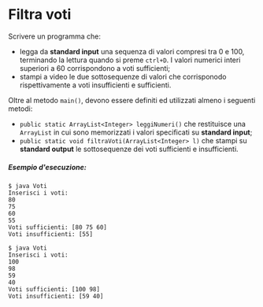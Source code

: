 # Filtra voti

Scrivere un programma che:
 * legga da **standard input** una sequenza di valori compresi tra 0 e 100, terminando la lettura quando si preme `ctrl+D`. I valori numerici interi superiori a 60 corrispondono a voti sufficienti; 
 * stampi a video le due sottosequenze di valori che corrisponodo rispettivamente a voti insufficienti e sufficienti.
 
Oltre al metodo `main()`, devono essere definiti ed utilizzati almeno i seguenti metodi:
* `public static ArrayList<Integer> leggiNumeri()` che restituisce una `ArrayList` in cui sono memorizzati i valori specificati su **standard input**;
* `public static void filtraVoti(ArrayList<Integer> l)` che stampi su **standard output** le sottosequenze dei voti sufficienti e insufficienti. 
 
##### Esempio d'esecuzione:

```text
$ java Voti
Inserisci i voti:
80
75
60
55 
Voti sufficienti: [80 75 60]
Voti insufficienti: [55]

$ java Voti
Inserisci i voti:
100
98
59
40
Voti sufficienti: [100 98]
Voti insufficienti: [59 40]
```

